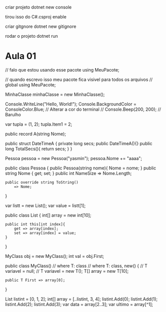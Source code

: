 criar projeto
dotnet new console

tirou isso do C#.csproj
    <Nullable>enable</Nullable>

criar gitgnore
dotnet new gitignore

rodar o projeto
dotnet run


# Aula 01

// falo que estou usando esse pacote 
using MeuPacote;

// quando escrevo isso meu pacote fica visivel para todos os arquivos
// global using MeuPacote;

MinhaClasse minhaClasse = new MinhaClasse();

Console.WriteLine("Hello, World!");
Console.BackgroundColor = ConsoleColor.Blue; // Alterar a cor do terminal
// Console.Beep(200, 200); // Barulho 


var tupla = (1, 2);
tupla.Item1 = 2;

public record A(string Nome);

public struct DateTimeA
{
    private long secs;
    public DateTimeA(){}
    public long TotalSecs(){
        return secs;
    }
}

Pessoa pessoa = new Pessoa("yasmin");
pessoa.Nome += "aaaa";

public class Pessoa
{
    public Pessoa(string  nome){
        Nome = nome;
    }
    public string  Nome { get; set; } 
    public int NameSize => Nome.Length;

    public override string ToString()
        => Nome;
}

var listt = new List();
var value = listt[1];

public class List
{
    int[] array = new int[10];

    public int this[int index]{
        get => array[index];
        set => array[index] = value;
    }
}

MyClass<int> obj = new MyClass<int>();
int val = obj.First;

public class MyClass<T>()
    // where T: class
    // where T: class, new()
{
    // T variavel = null;
    // T variavel = new T();
    T[] array = new T[10];

    public T First => array[0];
}

List<int> listint = [0, 1, 2];
int[] array = [..listint, 3, 4];
listint.Add(0);
listint.Add(1);
listint.Add(2);
listint.Add(3);
var data = array[2..3];
var ultimo = array[^1];
